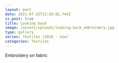 ```yaml
---
layout: post
date: 2021-07-25T13:58:02.744Z
is_post: true
title: Looking back
image: /assets/uploads/looking-back_embroidery.jpg
type: gallery
series: Textiles (2020 - now)
categories: Textiles
---
```

Embroidery on fabric